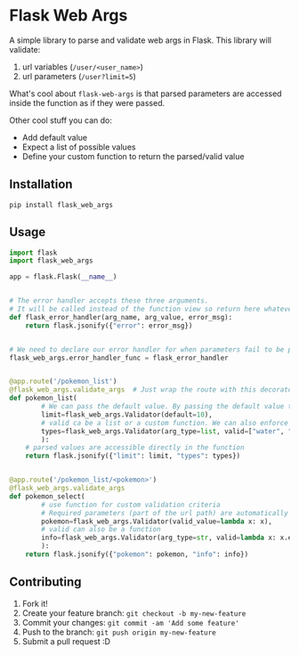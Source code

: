 # Flask Web Args

A simple library to parse and validate web args in Flask. This library will validate:

1. url variables (`/user/<user_name>`)
2. url parameters (`/user?limit=5`)

What's cool about `flask-web-args` is that parsed parameters are accessed inside the function as if they were passed.

Other cool stuff you can do:

* Add default value
* Expect a list of possible values
* Define your custom function to return the parsed/valid value

## Installation

```
pip install flask_web_args
```

## Usage

```python
import flask
import flask_web_args

app = flask.Flask(__name__)


# The error handler accepts these three arguments.
# It will be called instead of the function view so return here whatever you want the user to see
def flask_error_handler(arg_name, arg_value, error_msg):
    return flask.jsonify({"error": error_msg})


# We need to declare our error handler for when parameters fail to be parsed
flask_web_args.error_handler_func = flask_error_handler


@app.route('/pokemon_list')
@flask_web_args.validate_args  # Just wrap the route with this decorator
def pokemon_list(
        # We can pass the default value. By passing the default value the arg_type will be auto-inferred
        limit=flask_web_args.Validator(default=10),
        # valid ca be a list or a custom function. We can also enforce the parameter to be passed or fail
        types=flask_web_args.Validator(arg_type=list, valid=["water", "fire"], required=True),
        ):
    # parsed values are accessible directly in the function
    return flask.jsonify({"limit": limit, "types": types})


@app.route('/pokemon_list/<pokemon>')
@flask_web_args.validate_args
def pokemon_select(
        # use function for custom validation criteria
        # Required parameters (part of the url path) are automatically enforced
        pokemon=flask_web_args.Validator(valid_value=lambda x: x),
        # valid can also be a function
        info=flask_web_args.Validator(arg_type=str, valid=lambda x: x.endswith("_info"))
        ):
    return flask.jsonify({"pokemon": pokemon, "info": info})
```

## Contributing

1. Fork it!
2. Create your feature branch: `git checkout -b my-new-feature`
3. Commit your changes: `git commit -am 'Add some feature'`
4. Push to the branch: `git push origin my-new-feature`
5. Submit a pull request :D
